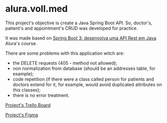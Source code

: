 # alura.voll.med

This project's objective is create a Java Spring Boot API. So, doctor's, patient's and appointment's CRUD was developed for practice.

It was made based on [Spring Boot 3: desenvolva uma API Rest em Java](https://www.alura.com.br/curso-online-spring-boot-3-desenvolva-api-rest-java) Alura's course.

There are some problems with this application witch are:
  - the DELETE requests (405 - method not allowed);
  - non normalization from database (should be an addresses table, for example);
  - code repetition (if there were a class called person for patients and doctors extend for it, for example, would avoid duplicated attributes on this classes);
  - there is no error treatment.

[Project's Trello Board](https://trello.com/invite/b/JuPU49YW/ATTIea4352ab14fe0fb569deb4161faf6d6f1E9DB768/aluravollmedapi)

[Project's Figma](https://www.figma.com/file/N4CgpJqsg7gjbKuDmra3EV/Voll.med?node-id=2-1007&t=G2nzmzUUqDRuElYT-0)
